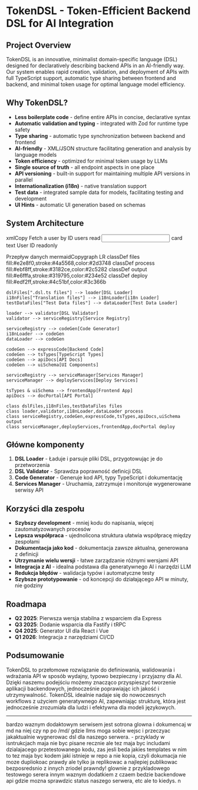 # TokenDSL - Token-Efficient Backend DSL for AI Integration

## Project Overview

TokenDSL is an innovative, minimalist domain-specific language (DSL) designed for declaratively describing backend APIs in an AI-friendly way. Our system enables rapid creation, validation, and deployment of APIs with full TypeScript support, automatic type sharing between frontend and backend, and minimal token usage for optimal language model efficiency.

## Why TokenDSL?

- **Less boilerplate code** - define entire APIs in concise, declarative syntax
- **Automatic validation and typing** - integrated with Zod for runtime type safety
- **Type sharing** - automatic type synchronization between backend and frontend
- **AI-friendly** - XML/JSON structure facilitating generation and analysis by language models
- **Token efficiency** - optimized for minimal token usage by LLMs
- **Single source of truth** - all endpoint aspects in one place
- **API versioning** - built-in support for maintaining multiple API versions in parallel
- **Internationalization (i18n)** - native translation support
- **Test data** - integrated sample data for models, facilitating testing and development
- **UI Hints** - automatic UI generation based on schemas

## System Architecture
xmlCopy<?xml version="1.0" encoding="UTF-8"?>
<tokenDSL version="1.0">
  <api name="userApi" prefix="/api/v1">
    <endpoint method="GET" path="/users/:id">
      <description>Fetch a user by ID</description>
      <tags>
        <tag>users</tag>
        <tag>read</tag>
      </tags>
      <input>
        <schema>
          <object>
            <property name="id" type="string" description="User ID" />
          </object>
        </schema>
      </input>
      <handler file="handlers/users.ts" function="getUserById" />
      <uiSchema>
        <layout>card</layout>
        <fields>
          <field name="id">
            <type>text</type>
            <label>User ID</label>
            <display>readonly</display>
          </field>
        </fields>
      </uiSchema>
    </endpoint>
  </api>
</tokenDSL>


Przepływ danych
mermaidCopygraph LR
    classDef files fill:#e2e8f0,stroke:#4a5568,color:#2d3748
    classDef process fill:#ebf8ff,stroke:#3182ce,color:#2c5282
    classDef output fill:#e6fffa,stroke:#319795,color:#234e52
    classDef deploy fill:#edf2ff,stroke:#4c51bf,color:#3c366b

    dslFiles[".dsl.ts files"] --> loader[DSL Loader]
    i18nFiles["Translation files"] --> i18nLoader[i18n Loader]
    testDataFiles["Test Data files"] --> dataLoader[Test Data Loader]
    
    loader --> validator[DSL Validator]
    validator --> serviceRegistry[Service Registry]
    
    serviceRegistry --> codeGen[Code Generator]
    i18nLoader --> codeGen
    dataLoader --> codeGen
    
    codeGen --> expressCode[Backend Code]
    codeGen --> tsTypes[TypeScript Types]
    codeGen --> apiDocs[API Docs]
    codeGen --> uiSchema[UI Components]
    
    serviceRegistry --> serviceManager[Services Manager]
    serviceManager --> deployServices[Deploy Services]
    
    tsTypes & uiSchema --> frontendApp[Frontend App]
    apiDocs --> docPortal[API Portal]
    
    class dslFiles,i18nFiles,testDataFiles files
    class loader,validator,i18nLoader,dataLoader process
    class serviceRegistry,codeGen,expressCode,tsTypes,apiDocs,uiSchema output
    class serviceManager,deployServices,frontendApp,docPortal deploy


Główne komponenty
-----------------

1.  **DSL Loader** - Ładuje i parsuje pliki DSL, przygotowując je do przetworzenia
2.  **DSL Validator** - Sprawdza poprawność definicji DSL
3.  **Code Generator** - Generuje kod API, typy TypeScript i dokumentację
4.  **Services Manager** - Uruchamia, zatrzymuje i monitoruje wygenerowane serwisy API

Korzyści dla zespołu
--------------------

*   **Szybszy development** - mniej kodu do napisania, więcej zautomatyzowanych procesów
*   **Lepsza współpraca** - ujednolicona struktura ułatwia współpracę między zespołami
*   **Dokumentacja jako kod** - dokumentacja zawsze aktualna, generowana z definicji
*   **Utrzymanie wielu wersji** - łatwe zarządzanie różnymi wersjami API
*   **Integracja z AI** - idealna podstawa dla generatywnego AI i narzędzi LLM
*   **Redukcja błędów** - walidacja typów i automatyczne testy
*   **Szybsze prototypowanie** - od koncepcji do działającego API w minuty, nie godziny

Roadmapa
--------

*   **Q2 2025**: Pierwsza wersja stabilna z wsparciem dla Express
*   **Q3 2025**: Dodanie wsparcia dla Fastify i tRPC
*   **Q4 2025**: Generator UI dla React i Vue
*   **Q1 2026**: Integracja z narzędziami CI/CD

Podsumowanie
------------

TokenDSL to przełomowe rozwiązanie do definiowania, walidowania i wdrażania API w sposób wydajny, typowo bezpieczny i przyjazny dla AI. Dzięki naszemu podejściu możemy znacząco przyspieszyć tworzenie aplikacji backendowych, jednocześnie poprawiając ich jakość i utrzymywalność. TokenDSL idealnie nadaje się do nowoczesnych workflows z użyciem generatywnego AI, zapewniając strukturę, która jest jednocześnie zrozumiała dla ludzi i efektywna dla modeli językowych.


-----

bardzo waznym dodaktowym serwisem jest sotrona glowna i dokumencaj w md na niej czy np po /md/ gdzie llms moga sobie wejsc i przeczyac jakaktualnie wygnerowac dsl dla naszego serwera. - przyklady w isntrukcjach maja nie byc pisane recznie ale tez maja byc includami dzialajacego przetestowanego kodu, zas jesli beda jakies templates w nim to tez maja byc kodem jaki istnieje w repo a nie kopia, czyli dokumacja nie moze dupliokoac prawdy ale tylko ja replikowac a najlepiej publikowac bezposredsnio z innych zriodel prawndy! glownie z przykladowego testowego serera
innym waznym dodatkiem z czaem bedzie backendowe api gdzie mozna sprawdzic status naszego serwera, etc ale to kiedys.  n


